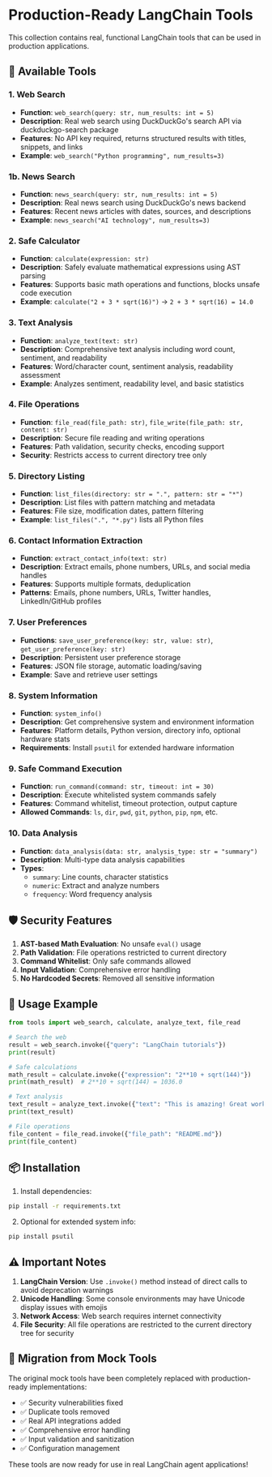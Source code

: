 # Production-Ready LangChain Tools

This collection contains real, functional LangChain tools that can be used in production applications.

## 🔧 Available Tools

### 1. Web Search  
- **Function**: `web_search(query: str, num_results: int = 5)`
- **Description**: Real web search using DuckDuckGo's search API via duckduckgo-search package
- **Features**: No API key required, returns structured results with titles, snippets, and links
- **Example**: `web_search("Python programming", num_results=3)`

### 1b. News Search
- **Function**: `news_search(query: str, num_results: int = 5)` 
- **Description**: Real news search using DuckDuckGo's news backend
- **Features**: Recent news articles with dates, sources, and descriptions
- **Example**: `news_search("AI technology", num_results=3)`

### 2. Safe Calculator
- **Function**: `calculate(expression: str)`
- **Description**: Safely evaluate mathematical expressions using AST parsing
- **Features**: Supports basic math operations and functions, blocks unsafe code execution
- **Example**: `calculate("2 + 3 * sqrt(16)")` → `2 + 3 * sqrt(16) = 14.0`

### 3. Text Analysis
- **Function**: `analyze_text(text: str)`
- **Description**: Comprehensive text analysis including word count, sentiment, and readability
- **Features**: Word/character count, sentiment analysis, readability assessment
- **Example**: Analyzes sentiment, readability level, and basic statistics

### 4. File Operations
- **Function**: `file_read(file_path: str)`, `file_write(file_path: str, content: str)`
- **Description**: Secure file reading and writing operations
- **Features**: Path validation, security checks, encoding support
- **Security**: Restricts access to current directory tree only

### 5. Directory Listing
- **Function**: `list_files(directory: str = ".", pattern: str = "*")`
- **Description**: List files with pattern matching and metadata
- **Features**: File size, modification dates, pattern filtering
- **Example**: `list_files(".", "*.py")` lists all Python files

### 6. Contact Information Extraction
- **Function**: `extract_contact_info(text: str)`
- **Description**: Extract emails, phone numbers, URLs, and social media handles
- **Features**: Supports multiple formats, deduplication
- **Patterns**: Emails, phone numbers, URLs, Twitter handles, LinkedIn/GitHub profiles

### 7. User Preferences
- **Functions**: `save_user_preference(key: str, value: str)`, `get_user_preference(key: str)`
- **Description**: Persistent user preference storage
- **Features**: JSON file storage, automatic loading/saving
- **Example**: Save and retrieve user settings

### 8. System Information
- **Function**: `system_info()`
- **Description**: Get comprehensive system and environment information
- **Features**: Platform details, Python version, directory info, optional hardware stats
- **Requirements**: Install `psutil` for extended hardware information

### 9. Safe Command Execution
- **Function**: `run_command(command: str, timeout: int = 30)`
- **Description**: Execute whitelisted system commands safely
- **Features**: Command whitelist, timeout protection, output capture
- **Allowed Commands**: `ls`, `dir`, `pwd`, `git`, `python`, `pip`, `npm`, etc.

### 10. Data Analysis
- **Function**: `data_analysis(data: str, analysis_type: str = "summary")`
- **Description**: Multi-type data analysis capabilities
- **Types**: 
  - `summary`: Line counts, character statistics
  - `numeric`: Extract and analyze numbers
  - `frequency`: Word frequency analysis

## 🛡️ Security Features

1. **AST-based Math Evaluation**: No unsafe `eval()` usage
2. **Path Validation**: File operations restricted to current directory
3. **Command Whitelist**: Only safe commands allowed
4. **Input Validation**: Comprehensive error handling
5. **No Hardcoded Secrets**: Removed all sensitive information

## 🚀 Usage Example

```python
from tools import web_search, calculate, analyze_text, file_read

# Search the web
result = web_search.invoke({"query": "LangChain tutorials"})
print(result)

# Safe calculations
math_result = calculate.invoke({"expression": "2**10 + sqrt(144)"})
print(math_result)  # 2**10 + sqrt(144) = 1036.0

# Text analysis
text_result = analyze_text.invoke({"text": "This is amazing! Great work!"})
print(text_result)

# File operations
file_content = file_read.invoke({"file_path": "README.md"})
print(file_content)
```

## 📦 Installation

1. Install dependencies:
```bash
pip install -r requirements.txt
```

2. Optional for extended system info:
```bash
pip install psutil
```

## ⚠️ Important Notes

1. **LangChain Version**: Use `.invoke()` method instead of direct calls to avoid deprecation warnings
2. **Unicode Handling**: Some console environments may have Unicode display issues with emojis
3. **Network Access**: Web search requires internet connectivity
4. **File Security**: All file operations are restricted to the current directory tree for security

## 🔄 Migration from Mock Tools

The original mock tools have been completely replaced with production-ready implementations:

- ✅ Security vulnerabilities fixed
- ✅ Duplicate tools removed
- ✅ Real API integrations added
- ✅ Comprehensive error handling
- ✅ Input validation and sanitization
- ✅ Configuration management

These tools are now ready for use in real LangChain agent applications!